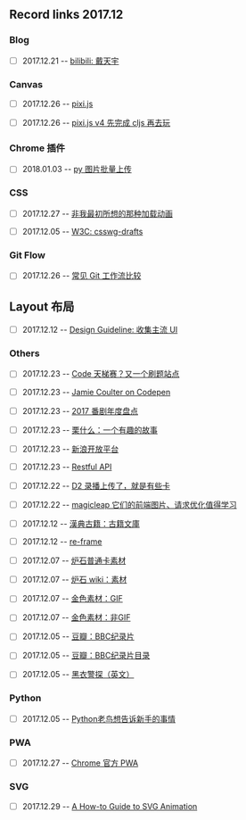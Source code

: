 ## Record links 2017.12


### Blog
- [ ] 2017.12.21 -- [bilibili: 戴天宇](http://dtysky.moe/)


### Canvas
- [ ] 2017.12.26 -- [pixi.js](https://github.com/pixijs/pixi.js)
- [ ] 2017.12.26 -- [pixi.js v4 先完成 cljs 再去玩](http://www.pixijs.com/)


### Chrome 插件
- [ ] 2018.01.03 -- [py 图片批量上传](https://github.com/Pingze-github/HuabanBatchUpload)


### CSS
- [ ] 2017.12.27 -- [非我最初所想的那种加载动画](http://web.jobbole.com/89568/)
- [ ] 2017.12.05 -- [W3C: csswg-drafts](https://github.com/w3c/csswg-drafts)


### Git Flow
- [ ] 2017.12.26 -- [常见 Git 工作流比较](https://github.com/geeeeeeeeek/git-recipes/wiki/3.5-%E5%B8%B8%E8%A7%81%E5%B7%A5%E4%BD%9C%E6%B5%81%E6%AF%94%E8%BE%83)


## Layout 布局
- [ ] 2017.12.12 -- [Design Guideline: 收集主流 UI](http://designguidelines.co/)


### Others
- [ ] 2017.12.23 -- [Code 天梯赛？又一个刷题站点](https://www.codewars.com/kata/5552101f47fc5178b1000050/train/javascript)
- [ ] 2017.12.23 -- [Jamie Coulter on Codepen](https://codepen.io/jcoulterdesign/pens/popular/8/)
- [ ] 2017.12.23 -- [2017 番剧年度盘点](https://www.bilibili.com/blackboard/vH6gfdnK8zds-2017bangumi-review.html)
- [ ] 2017.12.23 -- [栗什么：一个有趣的故事](https://www.zhihu.com/people/li-li-li-li-li-41/answers)
- [ ] 2017.12.23 -- [新浪开放平台](http://open.weibo.com/wiki/Error_code)
- [ ] 2017.12.23 -- [Restful API](https://github.com/aisuhua/restful-api-design-references)
- [ ] 2017.12.22 -- [D2 录播上传了，就是有些卡](https://tianchi.aliyun.com/competition/videoStream.html?postsId=3503#postsId%3D3503%26pageIndex%3D3)
- [ ] 2017.12.22 -- [magicleap 它们的前端图片、请求优化值得学习](https://www.magicleap.com)
- [ ] 2017.12.12 -- [漢典古籍：古籍文庫](http://gj.zdic.net/)
- [ ] 2017.12.12 -- [re-frame](https://github.com/Day8/re-frame)
- [ ] 2017.12.07 -- [炉石普通卡素材](http://hs.blizzard.cn/cards/)
- [ ] 2017.12.07 -- [炉石 wiki：素材](https://hearthstone.huijiwiki.com/)
- [ ] 2017.12.07 -- [金色素材：GIF](http://h.163.com/13/1230/10/9HB9JS3800314RE7_2.html)
- [ ] 2017.12.07 -- [金色素材：非GIF](http://bbs.duowan.com/thread-39747440-1-1.html)
- [ ] 2017.12.05 -- [豆瓣：BBC纪录片](https://movie.douban.com/subject_search?search_text=BBC%E7%BA%AA%E5%BD%95%E7%89%87&cat=1002&start=15)
- [ ] 2017.12.05 -- [豆瓣：BBC纪录片目录](https://www.douban.com/group/topic/10993351/)
- [ ] 2017.12.05 -- [黑衣警探（英文）](https://www.bilibili.com/video/av174258/)


### Python
- [ ] 2017.12.05 -- [Python老鸟想告诉新手的事情](https://www.kawabangga.com/posts/2460)


### PWA
- [ ] 2017.12.27 -- [Chrome 官方 PWA](https://developers.google.com/web/progressive-web-apps/)


### SVG
- [ ] 2017.12.29 -- [A How-to Guide to SVG Animation](https://www.toptal.com/front-end/svg-animation-guide)